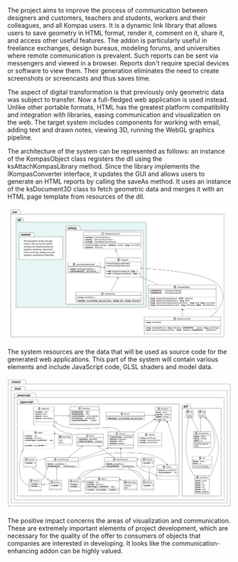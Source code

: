 The project aims to improve the process of communication between designers and customers, teachers and students, workers and their colleagues, and all Kompas users. It is a dynamic link library that allows users to save geometry in HTML format, render it, comment on it, share it, and access other useful features. The addon is particularly useful in freelance exchanges, design bureaus, modeling forums, and universities where remote communication is prevalent. Such reports can be sent via messengers and viewed in a browser. Reports don't require special devices or software to view them. Their generation eliminates the need to create screenshots or screencasts and thus saves time.

The aspect of digital transformation is that previously only geometric data was subject to transfer. Now a full-fledged web application is used instead. Unlike other portable formats, HTML has the greatest platform compatibility and integration with libraries, easing communication and visualization on the web. The target system includes components for working with email, adding text and drawn notes, viewing 3D, running the WebGL graphics pipeline.

The architecture of the system can be represented as follows: an instance of the KompasObject class registers the dll using the ksAttachKompasLibrary method. Since the library implements the IKompasConverter interface, it updates the GUI and allows users to generate an HTML reports by calling the saveAs method. It uses an instance of the ksDocument3D class to fetch geometric data and merges it with an HTML page template from resources of the dll.

<img src="docs/plantuml/out/idea.class.partone.svg">

The system resources are the data that will be used as source code for the generated web applications. This part of the system will contain various elements and include JavaScript code, GLSL shaders and model data.

<img src="docs/plantuml/out/idea.class.parttwo.svg">

The positive impact concerns the areas of visualization and communication. These are extremely important elements of project development, which are necessary for the quality of the offer to consumers of objects that companies are interested in developing. It looks like the communication-enhancing addon can be highly valued.